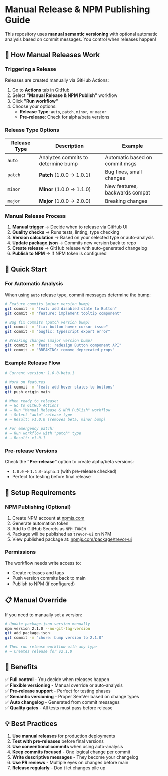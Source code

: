 # Manual Release & NPM Publishing Guide

This repository uses **manual semantic versioning** with optional automatic analysis based on commit
messages. You control when releases happen!

## 🎯 **How Manual Releases Work**

### **Triggering a Release**

Releases are created manually via GitHub Actions:

1. Go to **Actions** tab in GitHub
2. Select **"Manual Release & NPM Publish"** workflow
3. Click **"Run workflow"**
4. Choose your options:
   - **Release Type**: `auto`, `patch`, `minor`, or `major`
   - **Pre-release**: Check for alpha/beta versions

### **Release Type Options**

| Release Type | Description                        | Example                        |
| ------------ | ---------------------------------- | ------------------------------ |
| `auto`       | Analyzes commits to determine bump | Automatic based on commit msgs |
| `patch`      | **Patch** (1.0.0 → 1.0.1)          | Bug fixes, small changes       |
| `minor`      | **Minor** (1.0.0 → 1.1.0)          | New features, backwards compat |
| `major`      | **Major** (1.0.0 → 2.0.0)          | Breaking changes               |

### **Manual Release Process**

1. **Manual trigger** → Decide when to release via GitHub UI
2. **Quality checks** → Runs tests, linting, type checking
3. **Version calculation** → Based on your selected type or auto-analysis
4. **Update package.json** → Commits new version back to repo
5. **Create release** → GitHub release with auto-generated changelog
6. **Publish to NPM** → If NPM token is configured

## 🚀 **Quick Start**

### **For Automatic Analysis**

When using `auto` release type, commit messages determine the bump:

```bash
# Feature commits (minor version bump)
git commit -m "feat: add disabled state to Button"
git commit -m "feature: implement tooltip component"

# Bug fix commits (patch version bump)
git commit -m "fix: button hover cursor issue"
git commit -m "bugfix: typescript export error"

# Breaking changes (major version bump)
git commit -m "feat!: redesign Button component API"
git commit -m "BREAKING: remove deprecated props"
```

### **Example Release Flow**

```bash
# Current version: 1.0.0-beta.1

# Work on features
git commit -m "feat: add hover states to buttons"
git push origin main

# When ready to release:
# → Go to GitHub Actions
# → Run "Manual Release & NPM Publish" workflow
# → Select "auto" release type
# → Result: v1.0.0 (removes beta, minor bump)

# For emergency patch:
# → Run workflow with "patch" type
# → Result: v1.0.1
```

### **Pre-release Versions**

Check the **"Pre-release"** option to create alpha/beta versions:

- `1.0.0` → `1.1.0-alpha.1` (with pre-release checked)
- Perfect for testing before final release

## 🔧 **Setup Requirements**

### **NPM Publishing (Optional)**

1. Create NPM account at [npmjs.com](https://www.npmjs.com)
2. Generate automation token
3. Add to GitHub Secrets as `NPM_TOKEN`
4. Package will be published as `trevor-ui` on NPM
5. View published package at: [npmjs.com/package/trevor-ui](https://www.npmjs.com/package/trevor-ui)

### **Permissions**

The workflow needs write access to:

- Create releases and tags
- Push version commits back to main
- Publish to NPM (if configured)

## 📋 **Manual Override**

If you need to manually set a version:

```bash
# Update package.json version manually
npm version 2.1.0 --no-git-tag-version
git add package.json
git commit -m "chore: bump version to 2.1.0"

# Then run release workflow with any type
# → Creates release for v2.1.0
```

## 🎉 **Benefits**

✅ **Full control** - You decide when releases happen  
✅ **Flexible versioning** - Manual override or auto-analysis  
✅ **Pre-release support** - Perfect for testing phases  
✅ **Semantic versioning** - Proper SemVer based on change types  
✅ **Auto changelog** - Generated from commit messages  
✅ **Quality gates** - All tests must pass before release

## 💡 **Best Practices**

1. **Use manual releases** for production deployments
2. **Test with pre-releases** before final versions
3. **Use conventional commits** when using auto-analysis
4. **Keep commits focused** - One logical change per commit
5. **Write descriptive messages** - They become your changelog
6. **Use PR reviews** - Multiple eyes on changes before main
7. **Release regularly** - Don't let changes pile up
